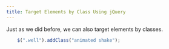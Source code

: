 ```yaml
---
title: Target Elements by Class Using jQuery
---
```

Just as we did before, we can also target elements by classes.

```js
    $(".well").addClass("animated shake");
```
